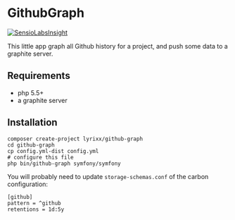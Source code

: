 GithubGraph
===========

[![SensioLabsInsight](https://insight.sensiolabs.com/projects/cc494548-74b1-43e1-bbb6-1ca053552123/mini.png)](https://insight.sensiolabs.com/projects/cc494548-74b1-43e1-bbb6-1ca053552123)

This little app graph all Github history for a project, and push some data to a
graphite server.

Requirements
------------

* php 5.5+
* a graphite server

Installation
------------

    composer create-project lyrixx/github-graph
    cd github-graph
    cp config.yml-dist config.yml
    # configure this file
    php bin/github-graph symfony/symfony

You will probably need to update `storage-schemas.conf` of the carbon configuration:

    [github]
    pattern = ^github
    retentions = 1d:5y
